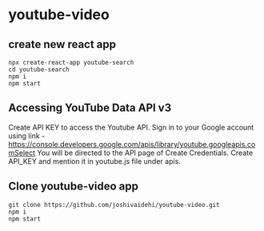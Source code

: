 # youtube-video

create new react app
---------
```
npx create-react-app youtube-search
cd youtube-search
npm i
npm start
```

Accessing YouTube Data API v3
---------
Create API KEY to access the Youtube API. 
Sign in to your Google account using link - https://console.developers.google.com/apis/library/youtube.googleapis.comSelect 
You will be directed to the API page of Create Credentials.
Create API_KEY and mention it in youtube.js file under apis.

Clone youtube-video app
---------
```
git clone https://github.com/joshivaidehi/youtube-video.git
npm i
npm start



